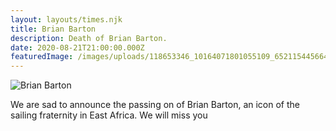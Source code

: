 ```yaml
---
layout: layouts/times.njk
title: Brian Barton
description: Death of Brian Barton.
date: 2020-08-21T21:00:00.000Z
featuredImage: /images/uploads/118653346_10164071801055109_6521154456645495803_o.jpg
---
```

![Brian Barton](/images/uploads/118653346_10164071801055109_6521154456645495803_o.jpg "Brian Barton ")

We are sad to announce the passing on of Brian Barton, an icon of the sailing fraternity in East Africa. We will miss you